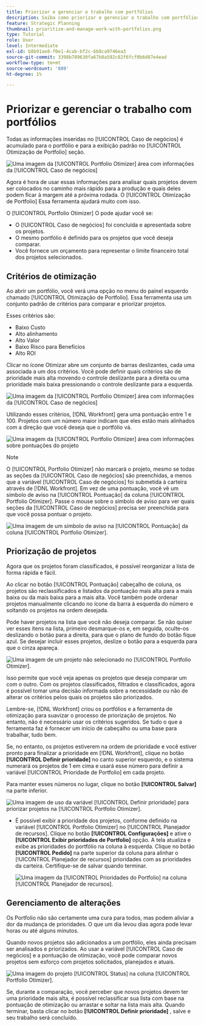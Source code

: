 ```yaml
---
title: Priorizar e gerenciar o trabalho com portfólios
description: Saiba como priorizar e gerenciar o trabalho com portfólios no [!DNL  Workfront].
feature: Strategic Planning
thumbnail: prioritize-and-manage-work-with-portfolios.png
type: Tutorial
role: User
level: Intermediate
exl-id: b8b91ae8-f0e1-4cab-bf2c-6b8ca9746ea3
source-git-commit: 3398b789630fa67b8a592c82f6fcf0b6d87e4ead
workflow-type: tm+mt
source-wordcount: '889'
ht-degree: 1%

---
```


# Priorizar e gerenciar o trabalho com portfólios

Todas as informações inseridas no [!UICONTROL Caso de negócios] é acumulado para o portfólio e para a exibição padrão no [!UICONTROL Otimização de Portfolio] seção.

![Uma imagem da [!UICONTROL Portfolio Otimizer] área com informações da [!UICONTROL Caso de negócios]](assets/10-portfolio-management9.png)

Agora é hora de usar essas informações para analisar quais projetos devem ser colocados no caminho mais rápido para a produção e quais deles podem ficar à margem até a próxima rodada. O [!UICONTROL Otimização de Portfolio] Essa ferramenta ajudará muito com isso.

O [!UICONTROL Portfolio Otimizer] O pode ajudar você se:

* O [!UICONTROL Caso de negócios] foi concluída e apresentada sobre os projetos.
* O mesmo portfólio é definido para os projetos que você deseja comparar.
* Você fornece um orçamento para representar o limite financeiro total dos projetos selecionados.

## Critérios de otimização

Ao abrir um portfólio, você verá uma opção no menu do painel esquerdo chamado [!UICONTROL Otimização de Portfolio]. Essa ferramenta usa um conjunto padrão de critérios para comparar e priorizar projetos.

Esses critérios são:

* Baixo Custo
* Alto alinhamento
* Alto Valor
* Baixo Risco para Benefícios
* Alto ROI

Clicar no ícone Otimizar abre um conjunto de barras deslizantes, cada uma associada a um dos critérios. Você pode definir quais critérios são de prioridade mais alta movendo o controle deslizante para a direita ou uma prioridade mais baixa pressionando o controle deslizante para a esquerda.

![Uma imagem da [!UICONTROL Portfolio Otimizer] área com informações da [!UICONTROL Caso de negócios]](assets/11-portfolio-management10.png)

Utilizando esses critérios, [!DNL Workfront] gera uma pontuação entre 1 e 100. Projetos com um número maior indicam que eles estão mais alinhados com a direção que você deseja que o portfólio vá.

![Uma imagem da [!UICONTROL Portfolio Otimizer] área com informações sobre pontuações do projeto](assets/12-portfolio-management14.png)

>[!NOTE]
>
>O [!UICONTROL Portfolio Otimizer] não marcará o projeto, mesmo se todas as seções da [!UICONTROL Caso de negócios] são preenchidas, a menos que a variável [!UICONTROL Caso de negócios] foi submetida à carteira através de [!DNL Workfront]. Em vez de uma pontuação, você vê um símbolo de aviso na [!UICONTROL Pontuação] da coluna [!UICONTROL Portfolio Otimizer]. Passe o mouse sobre o símbolo de aviso para ver quais seções da [!UICONTROL Caso de negócios] precisa ser preenchida para que você possa pontuar o projeto.

![Uma imagem de um símbolo de aviso na [!UICONTROL Pontuação] da coluna [!UICONTROL Portfolio Otimizer].](assets/13-portfolio-management12.png)

## Priorização de projetos

Agora que os projetos foram classificados, é possível reorganizar a lista de forma rápida e fácil.

Ao clicar no botão [!UICONTROL Pontuação] cabeçalho de coluna, os projetos são reclassificados e listados da pontuação mais alta para a mais baixa ou da mais baixa para a mais alta. Você também pode ordenar projetos manualmente clicando no ícone da barra à esquerda do número e soltando os projetos na ordem desejada.

Pode haver projetos na lista que você não deseja comparar. Se não quiser ver esses itens na lista, primeiro desmarque-os e, em seguida, oculte-os deslizando o botão para a direita, para que o plano de fundo do botão fique azul. Se desejar incluir esses projetos, deslize o botão para a esquerda para que o cinza apareça.

![Uma imagem de um projeto não selecionado no [!UICONTROL Portfolio Otimizer].](assets/14-portfolio-management13.png)

Isso permite que você veja apenas os projetos que deseja comparar um com o outro. Com os projetos classificados, filtrados e classificados, agora é possível tomar uma decisão informada sobre a necessidade ou não de alterar os critérios pelos quais os projetos são priorizados.

Lembre-se, [!DNL Workfront] criou os portfólios e a ferramenta de otimização para suavizar o processo de priorização de projetos. No entanto, não é necessário usar os critérios sugeridos. Se tudo o que a ferramenta faz é fornecer um início de cabeçalho ou uma base para trabalhar, tudo bem.

Se, no entanto, os projetos estiverem na ordem de prioridade e você estiver pronto para finalizar a prioridade em [!DNL Workfront], clique no botão **[!UICONTROL Definir prioridade]** no canto superior esquerdo, e o sistema numerará os projetos de 1 em cima e usará esse número para definir a variável [!UICONTROL Prioridade de Portfolio] em cada projeto.

Para manter esses números no lugar, clique no botão **[!UICONTROL Salvar]** na parte inferior.

![Uma imagem de uso da variável [!UICONTROL Definir prioridade] para priorizar projetos na [!UICONTROL Portfolio Otimizer].](assets/15-portfolio-management15.png)

<!-- 
Pro-tips graphic
-->

* É possível exibir a prioridade dos projetos, conforme definido na variável [!UICONTROL Portfolio Otimizer] no [!UICONTROL Planejador de recursos]. Clique no botão **[!UICONTROL Configurações]** e ative o **[!UICONTROL Exibir prioridades de Portfolio]** opção. A tela atualiza e exibe as prioridades do portfólio na coluna à esquerda. Clique no botão **[!UICONTROL Pedido]** na parte superior da coluna para alinhar o [!UICONTROL Planejador de recursos] prioridades com as prioridades da carteira. Certifique-se de salvar quando terminar.

   ![Uma imagem da [!UICONTROL Prioridades do Portfolio] na coluna [!UICONTROL Planejador de recursos].](assets/16-portfolio-management17.png)

## Gerenciamento de alterações

Os Portfolio não são certamente uma cura para todos, mas podem aliviar a dor da mudança de prioridades. O que um dia levou dias agora pode levar horas ou até alguns minutos.

Quando novos projetos são adicionados a um portfólio, eles ainda precisam ser analisados e priorizados. Ao usar a variável [!UICONTROL Caso de negócios] e a pontuação de otimização, você pode comparar novos projetos sem esforço com projetos solicitados, planejados e atuais.

![Uma imagem do projeto [!UICONTROL Status] na coluna [!UICONTROL Portfolio Otimizer].](assets/17-project-management16.png)

Se, durante a comparação, você perceber que novos projetos devem ter uma prioridade mais alta, é possível reclassificar sua lista com base na pontuação de otimização ou arrastar e soltar na lista mais alta. Quando terminar, basta clicar no botão **[!UICONTROL Definir prioridade]** , salve e seu trabalho será concluído.

<!-- Learn more graphic and documentation article links

* Portfolio Optimizer overview 
* Optimize projects in the Portfolio Optimizer 
* Overview of the Portfolio Optimizer score 
* Prioritizing projects in the Portfolio Optimizer

-->
